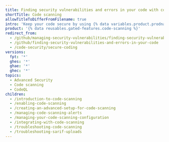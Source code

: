 ```yaml
---
title: Finding security vulnerabilities and errors in your code with code scanning
shortTitle: Code scanning
allowTitleToDifferFromFilename: true
intro: 'Keep your code secure by using {% data variables.product.prodname_code_scanning %} to identify and fix potential security vulnerabilities and other errors in your code.'
product: '{% data reusables.gated-features.code-scanning %}'
redirect_from:
  - /github/managing-security-vulnerabilities/finding-security-vulnerabilities-in-your-projects-code
  - /github/finding-security-vulnerabilities-and-errors-in-your-code
  - /code-security/secure-coding
versions:
  fpt: '*'
  ghes: '*'
  ghae: '*'
  ghec: '*'
topics:
  - Advanced Security
  - Code scanning
  - CodeQL
children:
  - /introduction-to-code-scanning
  - /enabling-code-scanning
  - /creating-an-advanced-setup-for-code-scanning
  - /managing-code-scanning-alerts
  - /managing-your-code-scanning-configuration
  - /integrating-with-code-scanning
  - /troubleshooting-code-scanning
  - /troubleshooting-sarif-uploads
---
```

